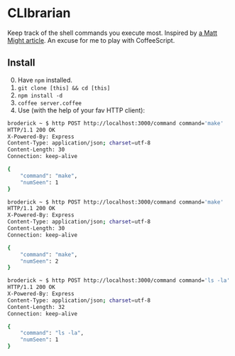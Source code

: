 # CLIbrarian

Keep track of the shell commands you execute most. Inspired by [a Matt Might
article](http://matt.might.net/articles/console-hacks-exploiting-frequency/).
An excuse for me to play with CoffeeScript.

## Install

0. Have `npm` installed.
1. `git clone [this] && cd [this]`
2. `npm install -d`
3. `coffee server.coffee`
4. Use (with the help of your fav HTTP client):

```sh
broderick ~ $ http POST http://localhost:3000/command command='make'
HTTP/1.1 200 OK
X-Powered-By: Express
Content-Type: application/json; charset=utf-8
Content-Length: 30
Connection: keep-alive

{
    "command": "make", 
    "numSeen": 1
}

broderick ~ $ http POST http://localhost:3000/command command='make'
HTTP/1.1 200 OK
X-Powered-By: Express
Content-Type: application/json; charset=utf-8
Content-Length: 30
Connection: keep-alive

{
    "command": "make", 
    "numSeen": 2
}

broderick ~ $ http POST http://localhost:3000/command command='ls -la'
HTTP/1.1 200 OK
X-Powered-By: Express
Content-Type: application/json; charset=utf-8
Content-Length: 32
Connection: keep-alive

{
    "command": "ls -la", 
    "numSeen": 1
}
```
